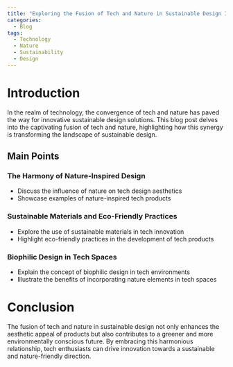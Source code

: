 ```yaml
---
title: "Exploring the Fusion of Tech and Nature in Sustainable Design Innovations"
categories:
  - Blog
tags:
  - Technology
  - Nature
  - Sustainability
  - Design
---
```


# Introduction
In the realm of technology, the convergence of tech and nature has paved the way for innovative sustainable design solutions. This blog post delves into the captivating fusion of tech and nature, highlighting how this synergy is transforming the landscape of sustainable design.

## Main Points
### The Harmony of Nature-Inspired Design
- Discuss the influence of nature on tech design aesthetics
- Showcase examples of nature-inspired tech products

### Sustainable Materials and Eco-Friendly Practices
- Explore the use of sustainable materials in tech innovation
- Highlight eco-friendly practices in the development of tech products

### Biophilic Design in Tech Spaces
- Explain the concept of biophilic design in tech environments
- Illustrate the benefits of incorporating nature elements in tech spaces

# Conclusion
The fusion of tech and nature in sustainable design not only enhances the aesthetic appeal of products but also contributes to a greener and more environmentally conscious future. By embracing this harmonious relationship, tech enthusiasts can drive innovation towards a sustainable and nature-friendly direction.